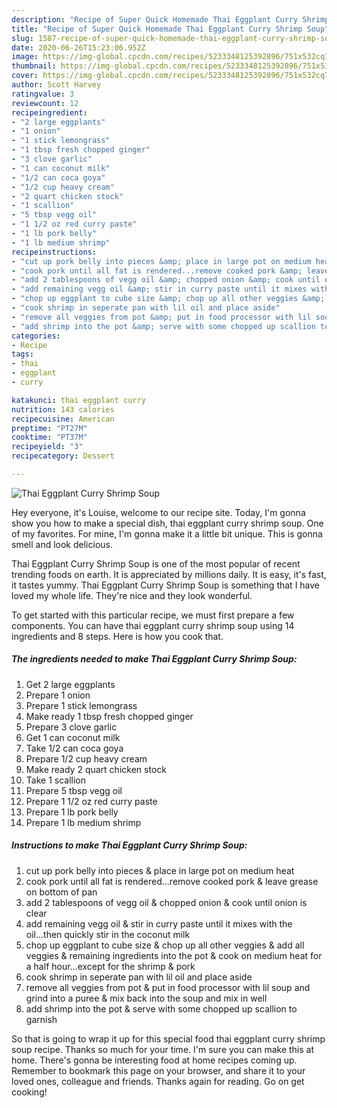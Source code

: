 ```yaml
---
description: "Recipe of Super Quick Homemade Thai Eggplant Curry Shrimp Soup"
title: "Recipe of Super Quick Homemade Thai Eggplant Curry Shrimp Soup"
slug: 1587-recipe-of-super-quick-homemade-thai-eggplant-curry-shrimp-soup
date: 2020-06-26T15:23:06.952Z
image: https://img-global.cpcdn.com/recipes/5233348125392896/751x532cq70/thai-eggplant-curry-shrimp-soup-recipe-main-photo.jpg
thumbnail: https://img-global.cpcdn.com/recipes/5233348125392896/751x532cq70/thai-eggplant-curry-shrimp-soup-recipe-main-photo.jpg
cover: https://img-global.cpcdn.com/recipes/5233348125392896/751x532cq70/thai-eggplant-curry-shrimp-soup-recipe-main-photo.jpg
author: Scott Harvey
ratingvalue: 3
reviewcount: 12
recipeingredient:
- "2 large eggplants"
- "1 onion"
- "1 stick lemongrass"
- "1 tbsp fresh chopped ginger"
- "3 clove garlic"
- "1 can coconut milk"
- "1/2 can coca goya"
- "1/2 cup heavy cream"
- "2 quart chicken stock"
- "1 scallion"
- "5 tbsp vegg oil"
- "1 1/2 oz red curry paste"
- "1 lb pork belly"
- "1 lb medium shrimp"
recipeinstructions:
- "cut up pork belly into pieces &amp; place in large pot on medium heat"
- "cook pork until all fat is rendered...remove cooked pork &amp; leave grease on bottom of pan"
- "add 2 tablespoons of vegg oil &amp; chopped onion &amp; cook until onion is clear"
- "add remaining vegg oil &amp; stir in curry paste until it mixes with the oil...then quickly stir in the coconut milk"
- "chop up eggplant to cube size &amp; chop up all other veggies &amp; add all veggies &amp; remaining ingredients into the pot &amp; cook on medium heat for a half hour...except for the shrimp &amp; pork"
- "cook shrimp in seperate pan with lil oil and place aside"
- "remove all veggies from pot &amp; put in food processor with lil soup and grind into a puree &amp; mix back into the soup and mix in well"
- "add shrimp into the pot &amp; serve with some chopped up scallion to garnish"
categories:
- Recipe
tags:
- thai
- eggplant
- curry

katakunci: thai eggplant curry 
nutrition: 143 calories
recipecuisine: American
preptime: "PT27M"
cooktime: "PT37M"
recipeyield: "3"
recipecategory: Dessert

---
```



![Thai Eggplant Curry Shrimp Soup](https://img-global.cpcdn.com/recipes/5233348125392896/751x532cq70/thai-eggplant-curry-shrimp-soup-recipe-main-photo.jpg)

Hey everyone, it's Louise, welcome to our recipe site. Today, I'm gonna show you how to make a special dish, thai eggplant curry shrimp soup. One of my favorites. For mine, I'm gonna make it a little bit unique. This is gonna smell and look delicious.



Thai Eggplant Curry Shrimp Soup is one of the most popular of recent trending foods on earth. It is appreciated by millions daily. It is easy, it's fast, it tastes yummy. Thai Eggplant Curry Shrimp Soup is something that I have loved my whole life. They're nice and they look wonderful.


To get started with this particular recipe, we must first prepare a few components. You can have thai eggplant curry shrimp soup using 14 ingredients and 8 steps. Here is how you cook that.

<!--inarticleads1-->

##### The ingredients needed to make Thai Eggplant Curry Shrimp Soup:

1. Get 2 large eggplants
1. Prepare 1 onion
1. Prepare 1 stick lemongrass
1. Make ready 1 tbsp fresh chopped ginger
1. Prepare 3 clove garlic
1. Get 1 can coconut milk
1. Take 1/2 can coca goya
1. Prepare 1/2 cup heavy cream
1. Make ready 2 quart chicken stock
1. Take 1 scallion
1. Prepare 5 tbsp vegg oil
1. Prepare 1 1/2 oz red curry paste
1. Prepare 1 lb pork belly
1. Prepare 1 lb medium shrimp




<!--inarticleads2-->

##### Instructions to make Thai Eggplant Curry Shrimp Soup:

1. cut up pork belly into pieces &amp; place in large pot on medium heat
1. cook pork until all fat is rendered...remove cooked pork &amp; leave grease on bottom of pan
1. add 2 tablespoons of vegg oil &amp; chopped onion &amp; cook until onion is clear
1. add remaining vegg oil &amp; stir in curry paste until it mixes with the oil...then quickly stir in the coconut milk
1. chop up eggplant to cube size &amp; chop up all other veggies &amp; add all veggies &amp; remaining ingredients into the pot &amp; cook on medium heat for a half hour...except for the shrimp &amp; pork
1. cook shrimp in seperate pan with lil oil and place aside
1. remove all veggies from pot &amp; put in food processor with lil soup and grind into a puree &amp; mix back into the soup and mix in well
1. add shrimp into the pot &amp; serve with some chopped up scallion to garnish




So that is going to wrap it up for this special food thai eggplant curry shrimp soup recipe. Thanks so much for your time. I'm sure you can make this at home. There's gonna be interesting food at home recipes coming up. Remember to bookmark this page on your browser, and share it to your loved ones, colleague and friends. Thanks again for reading. Go on get cooking!
